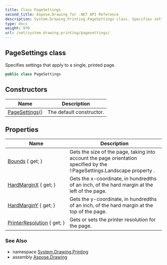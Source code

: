 ```yaml
---
title: Class PageSettings
second_title: Aspose.Drawing for .NET API Reference
description: System.Drawing.Printing.PageSettings class. Specifies settings that apply to a single printed page
type: docs
weight: 970
url: /net/system.drawing.printing/pagesettings/
---
```

## PageSettings class

Specifies settings that apply to a single, printed page.

```csharp
public class PageSettings
```

## Constructors

| Name | Description |
| --- | --- |
| [PageSettings](pagesettings/)() | The default constructor. |

## Properties

| Name | Description |
| --- | --- |
| [Bounds](../../system.drawing.printing/pagesettings/bounds/) { get; } | Gets the size of the page, taking into account the page orientation specified by the !:PageSettings.Landscape property . |
| [HardMarginX](../../system.drawing.printing/pagesettings/hardmarginx/) { get; } | Gets the x-coordinate, in hundredths of an inch, of the hard margin at the left of the page. |
| [HardMarginY](../../system.drawing.printing/pagesettings/hardmarginy/) { get; } | Gets the y-coordinate, in hundredths of an inch, of the hard margin at the top of the page. |
| [PrinterResolution](../../system.drawing.printing/pagesettings/printerresolution/) { get; } | Gets or sets the printer resolution for the page. |

### See Also

* namespace [System.Drawing.Printing](../../system.drawing.printing/)
* assembly [Aspose.Drawing](../../)



